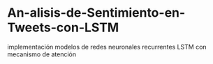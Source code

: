 # An-alisis-de-Sentimiento-en-Tweets-con-LSTM
implementación modelos de redes neuronales recurrentes LSTM con mecanismo de atención
